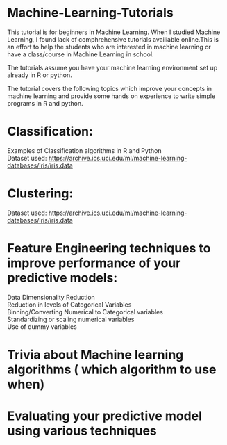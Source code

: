 # Machine-Learning-Tutorials

This tutorial is for beginners in Machine Learning. When I studied Machine Learning, I found lack of comphrehensive tutorials availiable online.This is an effort to help the students who are interested in machine learning or have a class/course in Machine Learning in school.<br>

The tutorials assume you have your machine learning environment set up already in R or python.<br>

The tutorial covers the following topics which improve your concepts in machine learning and provide some hands on experience to write simple programs in R and python.<br>

# Classification:
Examples of Classification algorithms in R and Python<br>
Dataset used: https://archive.ics.uci.edu/ml/machine-learning-databases/iris/iris.data

# Clustering:
Dataset used: https://archive.ics.uci.edu/ml/machine-learning-databases/iris/iris.data

# Feature Engineering techniques to improve performance of your predictive models:
Data Dimensionality Reduction <br>
Reduction in levels of Categorical Variables<br>
Binning/Converting Numerical to Categorical variables<br>
Standardizing or scaling numerical variables<br>
Use of dummy variables<br>

# Trivia about Machine learning algorithms ( which algorithm to use when)

# Evaluating your predictive model using various techniques


